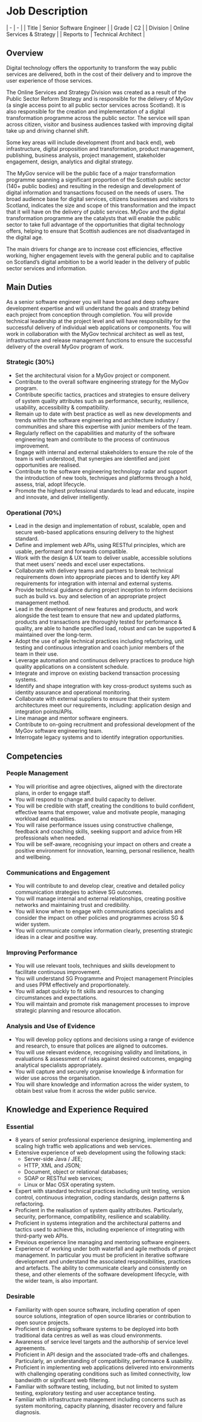 # Job Description

| -          | -                          || Title      | Senior Software Engineer   || Grade      | C2                         || Division   | Online Services & Strategy || Reports to | Technical Architect        |

## Overview
Digital technology offers the opportunity to transform the way public services are delivered, both in the cost of their delivery and to improve the user experience of those services. The Online Services and Strategy Division was created as a result of the Public Sector Reform Strategy and is responsible for the delivery of MyGov (a single access point to all public sector services across Scotland).  It is also responsible for the creation and implementation of a digital transformation programme across the public sector.  The service will span across citizen, visitor and business audiences tasked with improving digital take up and driving channel shift.Some key areas will include development (front and back end), web infrastructure, digital proposition and transformation, product management, publishing, business analysis, project management, stakeholder engagement, design, analytics and digital strategy.The MyGov service will be the public face of a major transformation programme spanning a significant proportion of the Scottish public sector (140+ public bodies) and resulting in the redesign and development of digital information and transactions focused on the needs of users. The broad audience base for digital services, citizens businesses and visitors to Scotland, indicates the size and scope of this transformation and the impact that it will have on the delivery of public services.  MyGov and the digital transformation programme are the catalysts that will enable the public sector to take full advantage of the opportunities that digital technology offers, helping to ensure that Scottish audiences are not disadvantaged in the digital age.The main drivers for change are to increase cost efficiencies, effective working, higher engagement levels with the general public and to capitalise on Scotland’s digital ambition to be a world leader in the delivery of public sector services and information.
<!--BREAK-->
## Main Duties
As a senior software engineer you will have broad and deep software development expertise and will understand the goals and strategy behind each project from conception through completion. You will provide technical leadership at the project level and will have responsibility for the successful delivery of individual web applications or components. You will work in collaboration with the MyGov technical architect as well as test, infrastructure and release management functions to ensure the successful delivery of the overall MyGov program of work.
### Strategic (30%)
* Set the architectural vision for a MyGov project or component.* Contribute to the overall software engineering strategy for the MyGov program.* Contribute specific tactics, practices and strategies to ensure delivery of system quality attributes such as performance, security, resilience, usability, accessibility & compatibility.* Remain up to date with best practice as well as new developments and trends within the software engineering and architecture industry / communities and share this expertise with junior members of the team.* Regularly reflect on the capabilities and maturity of the software engineering team and contribute to the process of continuous improvement.* Engage with internal and external stakeholders to ensure the role of the team is well understood, that synergies are identified and joint opportunities are realised.* Contribute to the software engineering technology radar and support the introduction of new tools, techniques and platforms through a hold, assess, trial, adopt lifecycle.* Promote the highest professional standards to lead and educate, inspire and innovate, and deliver intelligently.
### Operational (70%)
* Lead in the design and implementation of robust, scalable, open and secure web-based applications ensuring delivery to the highest standard.* Define and implement web APIs, using RESTful principles, which are usable, performant and forwards compatible.* Work with the design & UX team to deliver usable, accessible solutions that meet users’ needs and excel user expectations.* Collaborate with delivery teams and partners to break technical requirements down into appropriate pieces and to identify key API requirements for integration with internal and external systems.* Provide technical guidance during project inception to inform decisions such as build vs. buy and selection of an appropriate project management method.* Lead in the development of new features and products, and work alongside the test team to ensure that new and updated platforms, products and transactions are thoroughly tested for performance & quality, are able to handle specified load, robust and can be supported & maintained over the long-term.* Adopt the use of agile technical practices including refactoring, unit testing and continuous integration and coach junior members of the team in their use.* Leverage automation and continuous delivery practices to produce high quality applications on a consistent schedule.* Integrate and improve on existing backend transaction processing systems.* Identify and shape integration with key cross-product systems such as identity assurance and operational monitoring.* Collaborate with external suppliers to ensure that their system architectures meet our requirements, including: application design and integration points/APIs.* Line manage and mentor software engineers.* Contribute to on-going recruitment and professional development of the MyGov software engineering team.* Interrogate legacy systems and to identify integration opportunities.
<!--BREAK-->## Competencies### People Management
* You will prioritise and agree objectives, aligned with the directorate plans, in order to engage staff.* You will respond to change and build capacity to deliver.* You will be credible with staff, creating the conditions to build confident, effective teams that empower, value and motivate people, managing workload and equalities.* You will raise performance issues using constructive challenge, feedback and coaching skills, seeking support and advice from HR professionals when needed.* You will be self-aware, recognising your impact on others and create a positive environment for innovation, learning, personal resilience, health and wellbeing.### Communications and Engagement* You will contribute to and develop clear, creative and detailed policy communication strategies to achieve SG outcomes.* You will manage internal and external relationships, creating positive networks and maintaining trust and credibility.* You will know when to engage with communications specialists and consider the impact on other policies and programmes across SG & wider system.* You will communicate complex information clearly, presenting strategic ideas in a clear and positive way.### Improving Performance
* You will use relevant tools, techniques and skills development to facilitate continuous improvement.* You will understand SG Programme and Project management Principles and uses PPM effectively and proportionately.* You will adapt quickly to fit skills and resources to changing circumstances and expectations.* You will maintain and promote risk management processes to improve strategic planning and resource allocation.### Analysis and Use of Evidence* You will develop policy options and decisions using a range of evidence and research, to ensure that polices are aligned to outcomes.* You will use relevant evidence, recognising validity and limitations, in evaluations & assessment of risks against desired outcomes, engaging analytical specialists appropriately.* You will capture and securely organise knowledge & information for wider use across the organisation.* You will share knowledge and information across the wider system, to obtain best value from it across the wider public service.
<!--BREAK-->## Knowledge and Experience Required### Essential
* 8 years of senior professional experience designing, implementing and scaling high traffic web applications and web services.* Extensive experience of web development using the following stack:    * Server-side Java / JEE;    * HTTP, XML and JSON;    * Document, object or relational databases;    * SOAP or RESTful web services;    * Linux or Mac OSX operating system.* Expert with standard technical practices including unit testing, version control, continuous integration, coding standards, design patterns & refactoring.* Proficient in the realisation of system quality attributes. Particularly, security, performance, compatibility, resilience and scalability.* Proficient in systems integration and the architectural patterns and tactics used to achieve this, including experience of integrating with third-party web APIs.* Previous experience line managing and mentoring software engineers.* Experience of working under both waterfall and agile methods of project management. In particular you must be proficient in iterative software development and understand the associated responsibilities, practices and artefacts. The ability to communicate clearly and consistently on these, and other elements of the software development lifecycle, with the wider team, is also important.
### Desirable
* Familiarity with open source software, including operation of open source solutions, integration of open source libraries or contribution to open source projects.* Proficient in designing software systems to be deployed into both traditional data centres as well as was cloud environments.* Awareness of service level targets and the authorship of service level agreements.* Proficient in API design and the associated trade-offs and challenges. Particularly, an understanding of compatibility, performance & usability.* Proficient in implementing web applications delivered into environments with challenging operating conditions such as limited connectivity, low bandwidth or significant web filtering.* Familiar with software testing, including, but not limited to system testing, exploratory testing and user acceptance testing.* Familiar with infrastructure management including concerns such as system monitoring, capacity planning, disaster recovery and failure diagnosis.
